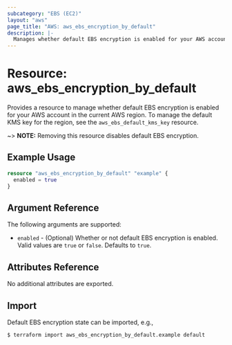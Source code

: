 ```yaml
---
subcategory: "EBS (EC2)"
layout: "aws"
page_title: "AWS: aws_ebs_encryption_by_default"
description: |-
  Manages whether default EBS encryption is enabled for your AWS account in the current AWS region.
---
```


# Resource: aws_ebs_encryption_by_default

Provides a resource to manage whether default EBS encryption is enabled for your AWS account in the current AWS region. To manage the default KMS key for the region, see the `aws_ebs_default_kms_key` resource.

~> **NOTE:** Removing this resource disables default EBS encryption.

## Example Usage

```terraform
resource "aws_ebs_encryption_by_default" "example" {
  enabled = true
}
```

## Argument Reference

The following arguments are supported:

* `enabled` - (Optional) Whether or not default EBS encryption is enabled. Valid values are `true` or `false`. Defaults to `true`.

## Attributes Reference

No additional attributes are exported.

## Import

Default EBS encryption state can be imported, e.g.,

```
$ terraform import aws_ebs_encryption_by_default.example default
```

